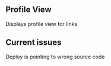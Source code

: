 ## Profile View
Displays profile view for links

## Current issues
Deploy is pointing to wrong source code 